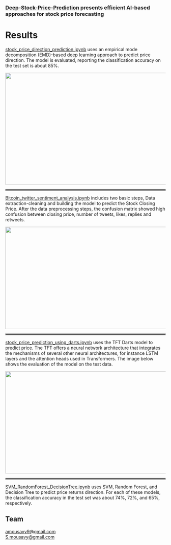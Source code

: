### [Deep-Stock-Price-Prediction](https://github.com/amousavi9/Deep-Stock-Price-Prediction) presents efficient AI-based approaches for stock price forecasting

# Results
[stock_price_direction_prediction.ipynb](https://github.com/amousavi9/Deep-Stock-Price-Prediction/blob/main/stock_price_direction_prediction.ipynb) uses an empirical mode decomposition (EMD)-based deep learning approach to predict price direction.
The model is evaluated, reporting the classification accuracy on the test set is about 85%.

<img src="https://github.com/amousavi9/Deep-Stock-Price-Prediction/blob/main/results/trend-prediction-acc.jpg" width="600" height="350"/>
<hr style="border:2px solid gray">

[Bitcoin_twitter_sentiment_analysis.ipynb](https://github.com/amousavi9/Deep-Stock-Price-Prediction/blob/main/Bitcoin_twitter_sentiment_analysis.ipynb) includes two basic steps, Data extraction-cleaning and building the model to predict the Stock Closing Price.
After the data preprocessing steps, the confusion matrix showed high confusion between closing price, number of tweets, likes, replies and retweets.

<img src="https://github.com/amousavi9/Deep-Stock-Price-Prediction/blob/main/results/sentiment-res1.png" width="600" height="320"/> 
<hr style="border:2px solid gray">

[stock_price_prediction_using_darts.ipynb](https://github.com/amousavi9/Deep-Stock-Price-Prediction/blob/main/stock_price_prediction_using_darts.ipynb) uses the TFT Darts model to predict price.
The TFT offers a neural network architecture that integrates the mechanisms of several other neural architectures, for instance LSTM layers and the attention heads used in Transformers.
The image below shows the evaluation of the model on the test data.

<img src="https://github.com/amousavi9/Deep-Stock-Price-Prediction/blob/main/results/darts-res.jpg" width="600" height="320"/>
<hr style="border:2px solid gray">
  
[SVM_RandomForest_DecisionTree.ipynb](https://github.com/amousavi9/Deep-Stock-Price-Prediction/blob/main/SVM_RandomForest_DecisionTree.ipynb) uses SVM, Random Forest, and Decision Tree to predict price returns direction.
For each of these models, the classification accuracy in the test set was about 74%, 72%, and 65%, respectively.

## Team
amousavy9@gmail.com    
S.mousavy@gmail.com
